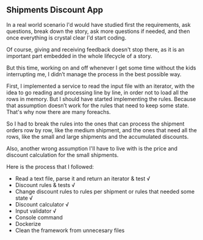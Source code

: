 ## Shipments Discount App

In a real world scenario I'd would have studied first the requirements, ask questions, break down the story, ask more questions if needed, and then once everything is crystal clear I'd start coding.  

Of course, giving and receiving feedback doesn't stop there, as it is an important part embedded in the whole lifecycle of a story. 

But this time,  working on and off whenever I get some time without the kids interrupting me, I didn’t manage the process in the best possible way.

First, I implemented a service to read the input file with an iterator, with the idea to go reading and processing line by line, in order not to load all the rows in memory.  But I should have started implementing the rules.  Because that assumption doesn’t work for the rules that need to keep some state.  That's why now there are many foreachs.

So I had to break the rules into the ones that can process the shipment orders row by row, like the medium shipment, and the ones that need all the rows, like the small and large shipments and the accumulated discounts.

Also, another wrong assumption I'll have to live with is the price and discount calculation for the small shipments.

Here is the process that I followed:
- Read a text file, parse it and return an iterator & test √
- Discount rules & tests √
- Change discount rules to rules per shipment or rules that needed some state √
- Discount calculator √
- Input validator √
- Console command
- Dockerize
- Clean the framework from unnecesary files